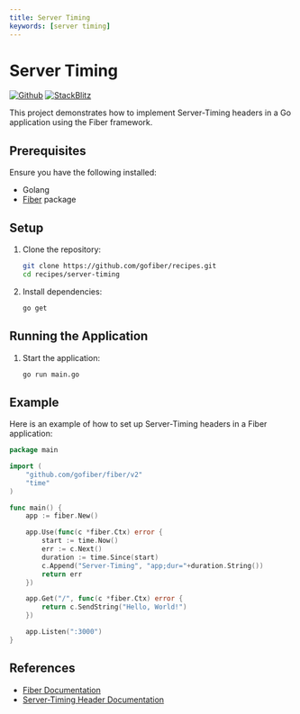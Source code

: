```yaml
---
title: Server Timing
keywords: [server timing]
---
```


# Server Timing

[![Github](https://img.shields.io/static/v1?label=&message=Github&color=2ea44f&style=for-the-badge&logo=github)](https://github.com/gofiber/recipes/tree/master/server-timing) [![StackBlitz](https://img.shields.io/static/v1?label=&message=StackBlitz&color=2ea44f&style=for-the-badge&logo=StackBlitz)](https://stackblitz.com/github/gofiber/recipes/tree/master/server-timing)

This project demonstrates how to implement Server-Timing headers in a Go application using the Fiber framework.

## Prerequisites

Ensure you have the following installed:

- Golang
- [Fiber](https://github.com/gofiber/fiber) package

## Setup

1. Clone the repository:

    ```sh
    git clone https://github.com/gofiber/recipes.git
    cd recipes/server-timing
    ```

2. Install dependencies:

    ```sh
    go get
    ```

## Running the Application

1. Start the application:

    ```sh
    go run main.go
    ```

## Example

Here is an example of how to set up Server-Timing headers in a Fiber application:

```go
package main

import (
    "github.com/gofiber/fiber/v2"
    "time"
)

func main() {
    app := fiber.New()

    app.Use(func(c *fiber.Ctx) error {
        start := time.Now()
        err := c.Next()
        duration := time.Since(start)
        c.Append("Server-Timing", "app;dur="+duration.String())
        return err
    })

    app.Get("/", func(c *fiber.Ctx) error {
        return c.SendString("Hello, World!")
    })

    app.Listen(":3000")
}
```

## References

- [Fiber Documentation](https://docs.gofiber.io)
- [Server-Timing Header Documentation](https://developer.mozilla.org/en-US/docs/Web/HTTP/Headers/Server-Timing)
